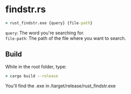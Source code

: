 # findstr.rs

```cmd
> rust_findstr.exe {query} {file-path}
```

`query`: The word you're searching for.  
`file-path`: The path of the file where you want to search.

## Build

While in the root folder, type:
```cmd
> cargo build --release
```

You'll find the .exe in /target/release/rust_findstr.exe
